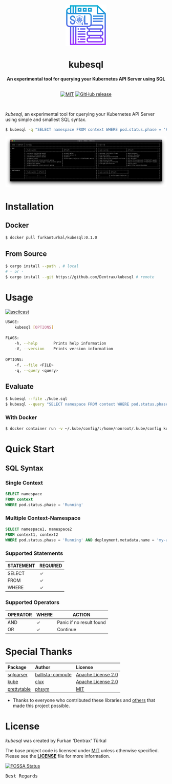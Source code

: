 <p align="center"><a href="https://github.com/Dentrax/kubesql" target="_blank"><img height="128" src="https://raw.githubusercontent.com/Dentrax/kubesql/main/.res/logo.png"></a></p>

<h1 align="center">kubesql</h1>

<div align="center">
 <strong>
   An experimental tool for querying your Kubernetes API Server using SQL
 </strong>
</div>

<br />

<p align="center">
  <a href="https://opensource.org/licenses/MIT"><img src="https://img.shields.io/badge/License-MIT-blue.svg?style=flat-square" alt="MIT"></a>
  <a href="https://github.com/Dentrax/kubesql/releases/latest"><img src="https://img.shields.io/github/release/Dentrax/kubesql.svg?style=flat-square" alt="GitHub release"></a>
</p>

<br />

*kubesql*, an experimental tool for querying your Kubernetes API Server using simple and smallest SQL syntax.

```bash
$ kubesql -q "SELECT namespace FROM context WHERE pod.status.phase = 'Running'"
```
![Screenshot](.res/screenshot.png)

# Installation

## Docker
```bash
$ docker pull furkanturkal/kubesql:0.1.0
```

## From Source
```bash
$ cargo install --path . # local
# - or -
$ cargo install --git https://github.com/Dentrax/kubesql # remote
```

# Usage

[![asciicast](https://asciinema.org/a/407398.svg)](https://asciinema.org/a/407398)

```bash
USAGE:
    kubesql [OPTIONS]

FLAGS:
    -h, --help       Prints help information
    -V, --version    Prints version information

OPTIONS:
    -f, --file <FILE>      
    -q, --query <query>
```

## Evaluate
```bash
$ kubesql --file ./kube.sql
$ kubesql --query "SELECT namespace FROM context WHERE pod.status.phase = 'Running'"
```

### With Docker
```bash
$ docker container run -v ~/.kube/config/:/home/nonroot/.kube/config kubesql:0.1.0 --query "SELECT namespace FROM context WHERE pod.status.phase = 'Running'"
```

# Quick Start

## SQL Syntax

### Single Context
```sql
SELECT namespace
FROM context
WHERE pod.status.phase = 'Running'
```

### Multiple Context-Namespace
```sql
SELECT namespace1, namespace2
FROM context1, context2
WHERE pod.status.phase = 'Running' AND deployment.metadata.name = 'my-awesome-deployment'
```

### Supported Statements
| STATEMENT | REQUIRED |
|-----------|----------|
| SELECT    | ✓        |
| FROM      | ✓        |
| WHERE     | ✓        |

### Supported Operators
| OPERATOR | WHERE | ACTION                   |
|----------|-------| ------------------------ |
| AND      | ✓     | Panic if no result found |
| OR       | ✓     | Continue                 |

# Special Thanks

| Package                                                       | Author                                                  | License                                                                                      |
| :------------------------------------------------------------ | :------------------------------------------------------ | :------------------------------------------------------------------------------------------- |
| [sqlparser](https://github.com/ballista-compute/sqlparser-rs) | [ballista-compute](https://github.com/ballista-compute) | [Apache License 2.0](https://github.com/ballista-compute/sqlparser-rs/blob/main/LICENSE.TXT) |
| [kube](https://github.com/clux/kube-rs)                       | [clux](https://github.com/clux)                         | [Apache License 2.0](https://github.com/clux/kube-rs/blob/master/LICENSE)                    |
| [prettytable](https://github.com/phsym/prettytable-rs)        | [phsym](https://github.com/phsym)                       | [MIT](https://github.com/phsym/prettytable-rs/blob/master/LICENSE.txt)                       |

- Thanks to everyone who contributed these libraries and [others](https://github.com/Dentrax/kubesql/blob/master/Cargo.toml) that made this project possible.

# License

*kubesql* was created by Furkan 'Dentrax' Türkal

The base project code is licensed under [MIT](https://opensource.org/licenses/MIT) unless otherwise specified. Please see the **[LICENSE](https://github.com/Dentrax/kubesql/blob/master/LICENSE)** file for more information.

[![FOSSA Status](https://app.fossa.com/api/projects/git%2Bgithub.com%2FDentrax%2Fkubesql.svg?type=large)](https://app.fossa.com/projects/git%2Bgithub.com%2FDentrax%2Fkubesql?ref=badge_large)

<kbd>Best Regards</kbd>
